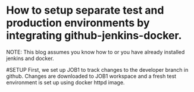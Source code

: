 # How to setup separate test and production environments by integrating github-jenkins-docker.

NOTE: This blog assumes you know how to or you have already installed jenkins and docker.

#SETUP
First, we set up JOB1 to track changes to the developer branch in github.
Changes are downloaded to JOB1 workspace and a fresh test environment is set up using docker httpd image.
